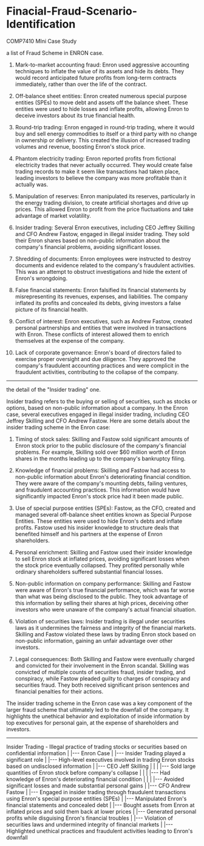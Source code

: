 # Finacial-Fraud-Scenario-Identification
COMP7410 MIni Case Study

a list of Fraud Scheme in ENRON case.

1. Mark-to-market accounting fraud: Enron used aggressive accounting techniques to inflate the value of its assets and hide its debts. They would record anticipated future profits from long-term contracts immediately, rather than over the life of the contract.

2. Off-balance sheet entities: Enron created numerous special purpose entities (SPEs) to move debt and assets off the balance sheet. These entities were used to hide losses and inflate profits, allowing Enron to deceive investors about its true financial health.

3. Round-trip trading: Enron engaged in round-trip trading, where it would buy and sell energy commodities to itself or a third party with no change in ownership or delivery. This created the illusion of increased trading volumes and revenue, boosting Enron's stock price.

4. Phantom electricity trading: Enron reported profits from fictional electricity trades that never actually occurred. They would create false trading records to make it seem like transactions had taken place, leading investors to believe the company was more profitable than it actually was.

5. Manipulation of reserves: Enron manipulated its reserves, particularly in the energy trading division, to create artificial shortages and drive up prices. This allowed Enron to profit from the price fluctuations and take advantage of market volatility.

6. Insider trading: Several Enron executives, including CEO Jeffrey Skilling and CFO Andrew Fastow, engaged in illegal insider trading. They sold their Enron shares based on non-public information about the company's financial problems, avoiding significant losses.

7. Shredding of documents: Enron employees were instructed to destroy documents and evidence related to the company's fraudulent activities. This was an attempt to obstruct investigations and hide the extent of Enron's wrongdoing.

8. False financial statements: Enron falsified its financial statements by misrepresenting its revenues, expenses, and liabilities. The company inflated its profits and concealed its debts, giving investors a false picture of its financial health.

9. Conflict of interest: Enron executives, such as Andrew Fastow, created personal partnerships and entities that were involved in transactions with Enron. These conflicts of interest allowed them to enrich themselves at the expense of the company.

10. Lack of corporate governance: Enron's board of directors failed to exercise proper oversight and due diligence. They approved the company's fraudulent accounting practices and were complicit in the fraudulent activities, contributing to the collapse of the company.





*****************

the detail of the "Insider trading" one.

Insider trading refers to the buying or selling of securities, such as stocks or options, based on non-public information about a company. In the Enron case, several executives engaged in illegal insider trading, including CEO Jeffrey Skilling and CFO Andrew Fastow. Here are some details about the insider trading scheme in the Enron case:

1. Timing of stock sales: Skilling and Fastow sold significant amounts of Enron stock prior to the public disclosure of the company's financial problems. For example, Skilling sold over $60 million worth of Enron shares in the months leading up to the company's bankruptcy filing.

2. Knowledge of financial problems: Skilling and Fastow had access to non-public information about Enron's deteriorating financial condition. They were aware of the company's mounting debts, failing ventures, and fraudulent accounting practices. This information would have significantly impacted Enron's stock price had it been made public.

3. Use of special purpose entities (SPEs): Fastow, as the CFO, created and managed several off-balance sheet entities known as Special Purpose Entities. These entities were used to hide Enron's debts and inflate profits. Fastow used his insider knowledge to structure deals that benefited himself and his partners at the expense of Enron shareholders.

4. Personal enrichment: Skilling and Fastow used their insider knowledge to sell Enron stock at inflated prices, avoiding significant losses when the stock price eventually collapsed. They profited personally while ordinary shareholders suffered substantial financial losses.

5. Non-public information on company performance: Skilling and Fastow were aware of Enron's true financial performance, which was far worse than what was being disclosed to the public. They took advantage of this information by selling their shares at high prices, deceiving other investors who were unaware of the company's actual financial situation.

6. Violation of securities laws: Insider trading is illegal under securities laws as it undermines the fairness and integrity of the financial markets. Skilling and Fastow violated these laws by trading Enron stock based on non-public information, gaining an unfair advantage over other investors.

7. Legal consequences: Both Skilling and Fastow were eventually charged and convicted for their involvement in the Enron scandal. Skilling was convicted of multiple counts of securities fraud, insider trading, and conspiracy, while Fastow pleaded guilty to charges of conspiracy and securities fraud. They both received significant prison sentences and financial penalties for their actions.

The insider trading scheme in the Enron case was a key component of the larger fraud scheme that ultimately led to the downfall of the company. It highlights the unethical behavior and exploitation of inside information by top executives for personal gain, at the expense of shareholders and investors.

************************
Insider Trading - Illegal practice of trading stocks or securities based on confidential information
|
|--- Enron Case
     |
     |--- Insider Trading played a significant role
          |
          |--- High-level executives involved in trading Enron stocks based on undisclosed information
               |
               |--- CEO Jeff Skilling
               |    |
               |    |--- Sold large quantities of Enron stock before company's collapse
               |         |
               |         |--- Had knowledge of Enron's deteriorating financial condition
               |              |
               |              |--- Avoided significant losses and made substantial personal gains
               |
               |--- CFO Andrew Fastow
                    |
                    |--- Engaged in insider trading through fraudulent transactions using Enron's special purpose entities (SPEs)
                         |
                         |--- Manipulated Enron's financial statements and concealed debt
                              |
                              |--- Bought assets from Enron at inflated prices and sold them back at lower prices
                                   |
                                   |--- Generated personal profits while disguising Enron's financial troubles
|
|--- Violation of securities laws and undermined integrity of financial markets
     |
     |--- Highlighted unethical practices and fraudulent activities leading to Enron's downfall

